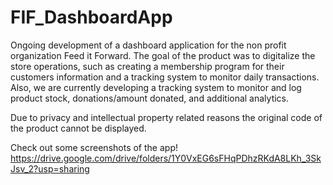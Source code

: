# FIF_DashboardApp
Ongoing development of a dashboard application for the non profit organization Feed it Forward. The goal of the product was to digitalize the store operations, such as creating a membership program for their customers information and a tracking system to monitor daily transactions. Also, we are currently developing a tracking system to monitor and log product stock, donations/amount donated, and additional analytics.  

Due to privacy and intellectual property related reasons the original code of the product cannot be displayed. 

Check out some screenshots of the app! https://drive.google.com/drive/folders/1Y0VxEG6sFHqPDhzRKdA8LKh_3SkJsv_2?usp=sharing
